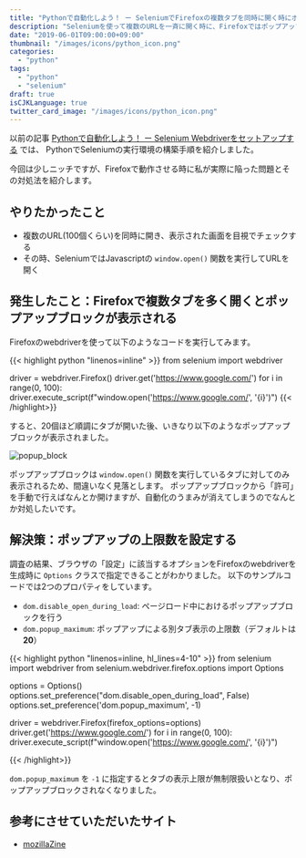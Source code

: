 ```yaml
---
title: "Pythonで自動化しよう！ ー SeleniumでFirefoxの複数タブを同時に開く時にポップアップブロックされる問題に対処する"
description: "Seleniumを使って複数のURLを一斉に開く時に、Firefoxではポップアップブロックが表示されてしまいます。"
date: "2019-06-01T09:00:00+09:00"
thumbnail: "/images/icons/python_icon.png"
categories:
  - "python"
tags:
  - "python"
  - "selenium"
draft: true
isCJKLanguage: true
twitter_card_image: "/images/icons/python_icon.png"
---
```


以前の記事 [Pythonで自動化しよう！ ー Selenium Webdriverをセットアップする](/post/python/setup-selenium-webdriver/) では、
PythonでSeleniumの実行環境の構築手順を紹介しました。

今回は少しニッチですが、Firefoxで動作させる時に私が実際に陥った問題とその対処法を紹介します。

<!--adsense-->

## やりたかったこと

* 複数のURL(100個くらい)を同時に開き、表示された画面を目視でチェックする
* その時、SeleniumではJavascriptの `window.open()` 関数を実行してURLを開く

## 発生したこと：Firefoxで複数タブを多く開くとポップアップブロックが表示される

Firefoxのwebdriverを使って以下のようなコードを実行してみます。

{{< highlight python "linenos=inline" >}}
from selenium import webdriver

driver = webdriver.Firefox()
driver.get('https://www.google.com/')
for i in range(0, 100):
    driver.execute_script(f"window.open('https://www.google.com/', '{i}')")
{{< /highlight>}}

すると、20個ほど順調にタブが開いた後、いきなり以下のようなポップアップブロックが表示されました。

![popup_block](/images/20190601/popup_block.png)

ポップアップブロックは `window.open()` 関数を実行しているタブに対してのみ表示されるため、間違いなく見落とします。
ポップアップブロックから「許可」を手動で行えばなんとか開けますが、自動化のうまみが消えてしまうのでなんとか対処したいです。

<!--adsense-->

## 解決策：ポップアップの上限数を設定する

調査の結果、ブラウザの「設定」に該当するオプションをFirefoxのwebdriverを生成時に `Options` クラスで指定できることがわかりました。
以下のサンプルコードでは2つのプロパティをしています。

* `dom.disable_open_during_load`: ページロード中におけるポップアップブロックを行う
* `dom.popup_maximum`: ポップアップによる別タブ表示の上限数（デフォルトは **20**）

{{< highlight python "linenos=inline, hl_lines=4-10" >}}
from selenium import webdriver
from selenium.webdriver.firefox.options import Options

options = Options()
options.set_preference("dom.disable_open_during_load", False)
options.set_preference('dom.popup_maximum', -1)

driver = webdriver.Firefox(firefox_options=options)
driver.get('https://www.google.com/')
for i in range(0, 100):
    driver.execute_script(f"window.open('https://www.google.com/', '{i}')")

{{< /highlight>}}

`dom.popup_maximum` を `-1` に指定するとタブの表示上限が無制限扱いとなり、ポップアップブロックされなくなりました。

## 参考にさせていただいたサイト

* [mozillaZine](http://kb.mozillazine.org/About:config_entries)
